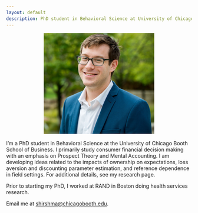 ```yaml
---
layout: default
description: PhD student in Behavioral Science at University of Chicago's Booth School of Business
---
```


<p align="center"><img src="public/sdh_headshot copy.jpg" alt="headshot" width="300" ></p>

I’m a PhD student in Behavioral Science at the University of Chicago Booth School of Business. I primarily study consumer financial decision making with an emphasis on Prospect Theory and Mental Accounting. I am developing ideas related to the impacts of ownership on expectations, loss aversion and discounting parameter estimation, and reference dependence in field settings. For additional details, see my research page. 

<p> Prior to starting my PhD, I worked at RAND in Boston doing health services research. 

<p>
Email me at <a href="mailto:shirshma@chicagobooth.edu">shirshma@chicagobooth.edu</a>.

